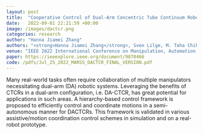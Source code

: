 ```yaml
---
layout: post
title:  "Cooperative Control of Dual-Arm Concentric Tube Continuum Robots"
date:   2022-09-01 22:21:59 +00:00
image: /images/dactcr.png
categories: research
author: "Hanna Jiamei Zhang"
authors: "<strong>Hanna Jiamei Zhang</strong>, Sven Lilge, M. Taha Chikhaoui, Jessica Burgner-Kahrs"
venue: "IEEE 2022 International Conference on Manipulation, Automation and Robotics at Small Scales (MARSS)"
paper: https://ieeexplore.ieee.org/document/9870466
code: /pdfs/Jul_25_2022_MARSS_DACTCR_FINAL_VERSION.pdf
---
```

Many real-world tasks often require collaboration of multiple manipulators necessitating dual-arm (DA) robotic systems. Leveraging the benefits of CTCRs in a dual-arm configuration, i.e. DA-CTCR, has great potential for applications in such areas. A hierarchy-based control framework is proposed to efficiently control and coordinate motions in a semi-autonomous manner for DACTCRs. This framework is validated in various assistive/motion coordination control schemes in simulation and on a real-robot prototype.